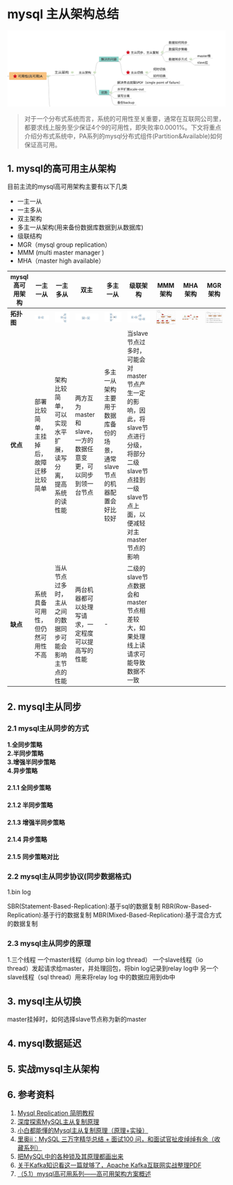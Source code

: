 # mysql 主从架构总结

![./主从架构.jpg](./主从架构.jpg)

> 对于一个分布式系统而言，系统的可用性至关重要，通常在互联网公司里，都要求线上服务至少保证4个9的可用性，即失败率0.0001%。下文将重点介绍分布式系统中，PA系列的mysql分布式组件(Partition&Available)如何保证高可用。

## 1. mysql的高可用主从架构

目前主流的mysql高可用架构主要有以下几类

* 一主一从
* 一主多从
* 双主架构
* 多主一从架构(用来备份数据库数据到从数据库)
* 级联结构
* MGR（mysql group replication）
* MMM (multi master manager )
* MHA（master high available）

**mysql高可用架构**|一主一从 | 一主多从 | 双主| 多主一从|级联架构|MMM架构|MHA架构|MGR架构
---|---|---|---|---|---|---|---|---
**拓扑图** | ![](一主一从.jpg)|![](一主多从.jpg) |![](双主.jpg) |![](多主一从.jpg) |![](级联架构.jpg)|![](mmm.jpg)|![](mha.jpg)|![](mgr.jpg)
**优点** | 部署比较简单，主挂掉后，故障迁移比较简单 | 架构比较简单，可以实现水平扩展，读写分离，提高系统的读性能| 两方互为master和slave，一方的数据任意变更，可以同步到领一台节点| 多主一从架构主要用于数据库备份的场景，通常slave节点的机器配置会好比较好|当slave节点过多时，可能会对master节点产生一定的影响，因此，将slave节点进行分级，将部分二级slave节点挂到一级slave节点上面，以便减轻对主master节点的影响
**缺点** | 系统具备可用性，但仍然可用性不高 | 当从节点过多时，主从之间的数据同步可能会影响主节点的性能| 两台机器都可以处理写请求，一定程度可以提高写的性能 | -| 二级的slave节点数据会和master节点相差较大，如果处理线上读请求可能导致数据不一致

## 2. mysql主从同步

### 2.1 mysql主从同步的方式

**1.全同步策略**  
**2.半同步策略**  
**3.增强半同步策略**  
**4.异步策略**  

#### 2.1.1 全同步策略


#### 2.1.2 半同步策略


#### 2.1.3 增强半同步策略


#### 2.1.4 异步策略


#### 2.1.5 同步策略对比






### 2.2 mysql主从同步协议(同步数据格式)

1.bin log

SBR(Statement-Based-Replication):基于sql的数据复制
RBR(Row-Based-Replication):基于行的数据复制
MBR(Mixed-Based-Replication):基于混合方式的数据复制

### 2.3 mysql主从同步的原理

1.三个线程
一个master线程（dump bin log thread）
一个slave线程（io thread）发起请求给master，并处理回包，将bin log记录到relay log中
另一个slave线程（sql thread）用来将relay log 中的数据应用到db中


## 3. mysql主从切换

master挂掉时，如何选择slave节点称为新的master

## 4. mysql数据延迟


## 5. 实战mysql主从架构


## 6. 参考资料

1. [Mysql Replication 简明教程](https://zhuanlan.zhihu.com/p/67325171)  
1. [深度探索MySQL主从复制原理](https://zhuanlan.zhihu.com/p/50597960)  
1. [小白都能懂的Mysql主从复制原理（原理+实操）](https://zhuanlan.zhihu.com/p/164518315)  
1. [里奥ii：MySQL 三万字精华总结 + 面试100 问，和面试官扯皮绰绰有余（收藏系列）](https://zhuanlan.zhihu.com/p/164519371)  
1. [把MySQL中的各种锁及其原理都画出来](https://zhuanlan.zhihu.com/p/149228460)    
1. [关于Kafka知识看这一篇就够了，Apache Kafka互联网实战整理PDF](https://zhuanlan.zhihu.com/p/151034757) 
2. [（5.1）mysql高可用系列——高可用架构方案概述](https://www.cnblogs.com/gered/p/11221702.html#_label0)   
  


